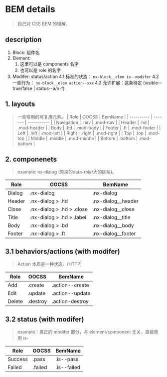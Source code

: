 # BEM details
> 自己对 CSS BEM 的理解。

## description
1. Block: 组件名
2. Element: 
   1. 这里可以是 components 名字
   2. 也可以是 role 的名字
3. Modifer: status/action
4.1 标准的状态： `nx-block__elem is--modifer`
4.2 一些行为： `nx-block__elem action--xxx`
4.3 允许扩展：这条待定 (visible--true/false | status--a/n-f)


## 1. layouts
> 一些常用的可复用元素。
| Role       | OOCSS   | BemName     |
| ---------- | ------- | ----------- |
| Navigation | .nav    | .mod-nav    |
| Header     | .hd     | .mod-header |
| Body       | .bd     | .mod-body   |
| Footer     | .ft     | .mod-footer |
| Left       | .left   | .mod-left   |
| Right      | .right  | .mod-right  |
| Top        | .top    | .mod-top    |
| Middle     | .middle | .mod-middle |
| Bottom     | .bottom | .mod-bottom |


## 2. componenets
> example: nx-dialog (原来的data-role/大的区块)。

| Role   | OOCSS                     | BemName            |
| ------ | ------------------------- | ------------------ |
| Dialog | .nx-dialog                | .nx-dialog         |
| Header | .nx-dialog > .hd          | .nx-dialog__header |
| Close  | .nx-dialog > .hd > .close | .nx-dialog__close  |
| Title  | .nx-dialog > .hd > .label | .nx-dialog__title  |
| Body   | .nx-dialog > .bd          | .nx-dialog__body   |
| Footer | .nx-dialog > .ft          | .nx-dialog__footer |


## 3.1 behaviors/actions (with modifer)
> Action 本质是一种状态。(HTTP)

| Role   | OOCSS    | BemName         |
| ------ | -------- | --------------- |
| Add    | .create  | .action--create  |
| Edit   | .update  | .action--update  |
| Delete | .destroy | .action-destroy |


## 3.2 status (with modifer)
> example：真正的 modifer 部分，与 element/component 无关，直接使用 is-

| Role    | OOCSS   | BemName    |
| ------- | ------- | ---------- |
| Success | .pass   | .is--pass   |
| Failed  | .failed | .is--failed |


